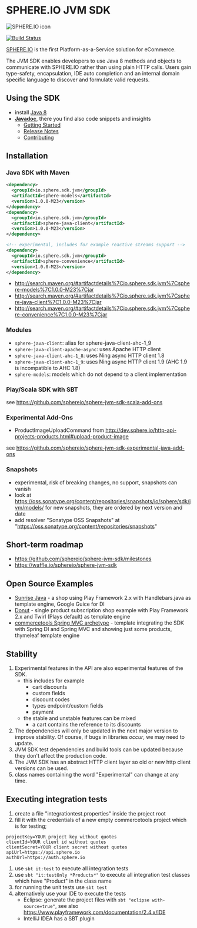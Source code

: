 # SPHERE.IO JVM SDK

![SPHERE.IO icon](https://admin.sphere.io/assets/images/sphere_logo_rgb_long.png)

[![Build Status](https://travis-ci.org/sphereio/sphere-jvm-sdk.png?branch=master)](https://travis-ci.org/sphereio/sphere-jvm-sdk)

[SPHERE.IO](http://sphere.io) is the first Platform-as-a-Service solution for eCommerce.

The JVM SDK enables developers to use Java 8 methods and objects to communicate with SPHERE.IO rather than using plain HTTP calls.
Users gain type-safety, encapsulation, IDE auto completion and an internal domain specific language to discover and formulate valid requests.

## Using the SDK 
* install [Java 8](http://www.oracle.com/technetwork/java/javase/downloads/jdk8-downloads-2133151.html)
* <strong>[Javadoc](http://sphereio.github.io/sphere-jvm-sdk/javadoc/v1.0.0-M23/index.html)</strong>, there you find also code snippets and insights
    * [Getting Started](http://sphereio.github.io/sphere-jvm-sdk/javadoc/v1.0.0-M23/io/sphere/sdk/meta/GettingStarted.html)
    * [Release Notes](http://sphereio.github.io/sphere-jvm-sdk/javadoc/v1.0.0-M23/io/sphere/sdk/meta/ReleaseNotes.html)
    * [Contributing](http://sphereio.github.io/sphere-jvm-sdk/javadoc/v1.0.0-M23/io/sphere/sdk/meta/ContributorDocumentation.html)
 
## Installation

### Java SDK with Maven

````xml
<dependency>
  <groupId>io.sphere.sdk.jvm</groupId>
  <artifactId>sphere-models</artifactId>
  <version>1.0.0-M23</version>
</dependency>
<dependency>
  <groupId>io.sphere.sdk.jvm</groupId>
  <artifactId>sphere-java-client</artifactId>
  <version>1.0.0-M23</version>
</dependency>

<!-- experimental, includes for example reactive streams support -->
<dependency>
  <groupId>io.sphere.sdk.jvm</groupId>
  <artifactId>sphere-convenience</artifactId>
  <version>1.0.0-M23</version>
</dependency>
````
* http://search.maven.org/#artifactdetails%7Cio.sphere.sdk.jvm%7Csphere-models%7C1.0.0-M23%7Cjar
* http://search.maven.org/#artifactdetails%7Cio.sphere.sdk.jvm%7Csphere-java-client%7C1.0.0-M23%7Cjar
* http://search.maven.org/#artifactdetails%7Cio.sphere.sdk.jvm%7Csphere-convenience%7C1.0.0-M23%7Cjar

### Modules
* `sphere-java-client`: alias for sphere-java-client-ahc-1_9
* `sphere-java-client-apache-async`: uses Apache HTTP client
* `sphere-java-client-ahc-1_8`: uses Ning async HTTP client 1.8
* `sphere-java-client-ahc-1_9`: uses Ning async HTTP client 1.9 (AHC 1.9 is incompatible to AHC 1.8)
* `sphere-models`: models which do not depend to a client implementation

### Play/Scala SDK with SBT

see https://github.com/sphereio/sphere-jvm-sdk-scala-add-ons

### Experimental Add-Ons
* ProductImageUploadCommand from http://dev.sphere.io/http-api-projects-products.html#upload-product-image

see https://github.com/sphereio/sphere-jvm-sdk-experimental-java-add-ons

### Snapshots

* experimental, risk of breaking changes, no support, snapshots can vanish
* look at https://oss.sonatype.org/content/repositories/snapshots/io/sphere/sdk/jvm/models/ for new snapshots, they are ordered by next version and date
* add resolver "Sonatype OSS Snapshots" at "https://oss.sonatype.org/content/repositories/snapshots"

## Short-term roadmap
* https://github.com/sphereio/sphere-jvm-sdk/milestones
* https://waffle.io/sphereio/sphere-jvm-sdk

## Open Source Examples
* [Sunrise Java](https://github.com/sphereio/sphere-sunrise) - a shop using Play Framework 2.x with Handlebars.java as template engine, Google Guice for DI
* [Donut](https://github.com/commercetools/sphere-donut) - single product subscription shop example with Play Framework 2.x and Twirl (Plays default) as template engine
* [commercetools Spring MVC archetype](https://github.com/sphereio/commercetools-spring-mvc-archetype) - template integrating the SDK with Spring DI and Spring MVC and showing just some products, thymeleaf template engine

## Stability

1. Experimental features in the API are also experimental features of the SDK.
    * this includes for example
        * cart discounts
        * custom fields
        * discount codes
        * types endpoint/custom fields
        * payment
    * the stable and unstable features can be mixed
        * a cart contains the reference to its discounts
1. The dependencies will only be updated in the next major version to improve stability. Of course, if bugs in libraries *occur*, we may need to update.
1. JVM SDK test dependencies and build tools can be updated because they don't affect the production code.
1. The JVM SDK has an abstract HTTP client layer so old or new http client versions can be used.
1. class names containing the word "Experimental" can change at any time.

## Executing integration tests

1. create a file "integrationtest.properties" inside the project root
1. fill it with the credentials of a new empty commercetools project which is for testing;

```
projectKey=YOUR project key without quotes
clientId=YOUR client id without quotes
clientSecret=YOUR client secret without quotes
apiUrl=https://api.sphere.io
authUrl=https://auth.sphere.io
```

1. use `sbt it:test` to execute all integration tests
1. use `sbt "it:testOnly *Products*"` to execute all integration test classes which have "Product" in the class name
1. for running the unit tests use `sbt test`
1. alternatively use your IDE to execute the tests
    * Eclipse: generate the project files with `sbt "eclipse with-source=true"`, see also https://www.playframework.com/documentation/2.4.x/IDE
    * IntelliJ IDEA has a SBT plugin
    
